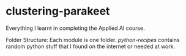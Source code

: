 # clustering-parakeet
Everything I learnt in completing the Applied AI course.

Folder Structure:
Each module is one folder. 
*python-recipes* contains random python stuff that I found on the internet or needed at work.
